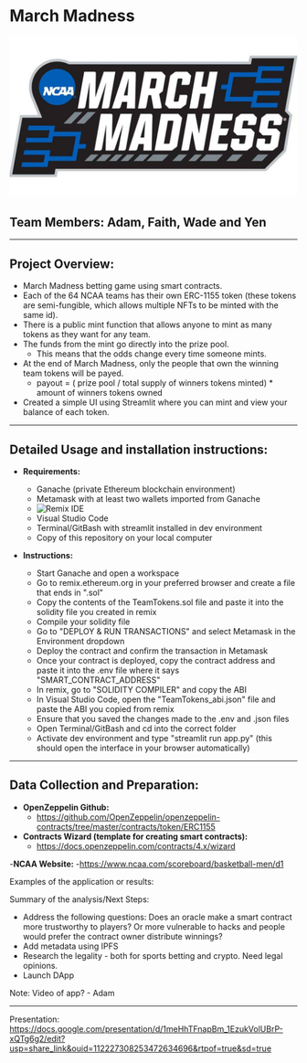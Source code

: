 # March Madness
![Image](./Images/marchmadness_logo_ncaa.gif)
## Team Members: Adam, Faith, Wade and Yen
---

## Project Overview:

- March Madness betting game using smart contracts.
- Each of the 64 NCAA teams has their own ERC-1155 token (these tokens are semi-fungible, which allows multiple NFTs to be minted with the same id).
- There is a public mint function that allows anyone to mint as many tokens as they want for any team.
- The funds from the mint go directly into the prize pool.
    - This means that the odds change every time someone mints.
- At the end of March Madness, only the people that own the winning team tokens will be payed. 
    - payout = ( prize pool / total supply of winners tokens minted) * amount of winners tokens owned
- Created a simple UI using Streamlit where you can mint and view your balance of each token.
---
## Detailed Usage and installation instructions:

- **Requirements:**

    - Ganache (private Ethereum blockchain environment)
    - Metamask with at least two wallets imported from Ganache
    - ![Remix IDE](https://remix.ethereum.org/)
    - Visual Studio Code
    - Terminal/GitBash with streamlit installed in dev environment
    - Copy of this repository on your local computer
- **Instructions:**

    - Start Ganache and open a workspace
    - Go to remix.ethereum.org in your preferred browser and create a file that ends in ".sol"
    - Copy the contents of the TeamTokens.sol file and paste it into the solidity file you created in remix
    - Compile your solidity file
    - Go to "DEPLOY & RUN TRANSACTIONS" and select Metamask in the Environment dropdown
    - Deploy the contract and confirm the transaction in Metamask
    - Once your contract is deployed, copy the contract address and paste it into the .env file where it says "SMART_CONTRACT_ADDRESS"
    - In remix, go to "SOLIDITY COMPILER" and copy the ABI
    - In Visual Studio Code, open the "TeamTokens_abi.json" file and paste the ABI you copied from remix
    - Ensure that you saved the changes made to the .env and .json files
    - Open Terminal/GitBash and cd into the correct folder
    - Activate dev environment and type "streamlit run app.py" (this should open the interface in your browser automatically)
--- 

## Data Collection and Preparation:

- **OpenZeppelin Github:**
    - https://github.com/OpenZeppelin/openzeppelin-contracts/tree/master/contracts/token/ERC1155
- **Contracts Wizard (template for creating smart contracts):**
    - https://docs.openzeppelin.com/contracts/4.x/wizard

-**NCAA Website:**
    -https://www.ncaa.com/scoreboard/basketball-men/d1

Examples of the application or results:

Summary of the analysis/Next Steps: 
- Address the following questions: Does an oracle make a smart contract more trustworthy to players? Or more vulnerable to hacks and people would prefer the contract owner distribute winnings?
- Add metadata using IPFS
- Research the  legality - both for sports betting and crypto. Need legal opinions.
- Launch DApp

Note: Video of app? - Adam

---
Presentation: https://docs.google.com/presentation/d/1meHhTFnapBm_1EzukVolUBrP-xQTg6g2/edit?usp=share_link&ouid=112227308253472634696&rtpof=true&sd=true
